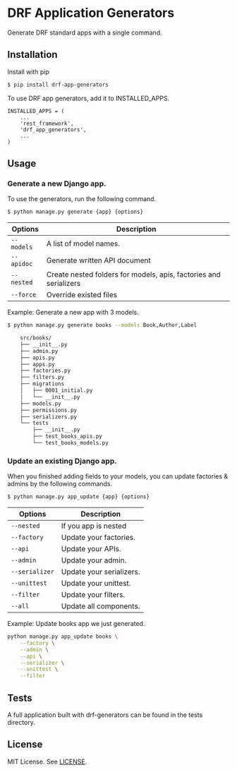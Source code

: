 # DRF Application Generators
Generate DRF standard apps with a single command.

## Installation
Install with pip

```bash
$ pip install drf-app-generators
```

To use DRF app generators, add it to INSTALLED_APPS.

```code-block:: python
INSTALLED_APPS = (
    ...
    'rest_framework',
    'drf_app_generators',
    ...
)
```

## Usage

### Generate a new Django app.
To use the generators, run the following command.

```bash
$ python manage.py generate {app} {options}
```

| Options                 | Description                                                               |
|-------------------------|---------------------------------------------------------------------------|
|`--models`               | A list of model names.                                                    |
|`--apidoc`               | Generate written API document                                             |
|`--nested`               | Create nested folders for models, apis, factories and serializers         |
|`--force`                | Override existed files                                                    |


Example: Generate a new app with 3 models.
```bash
$ python manage.py generate books --models Book,Author,Label
```

```bash
    src/books/
    ├── __init__.py
    ├── admin.py
    ├── apis.py
    ├── apps.py
    ├── factories.py
    ├── filters.py
    ├── migrations
    │   ├── 0001_initial.py
    │   └── __init__.py
    ├── models.py
    ├── permissions.py
    ├── serializers.py
    └── tests
        ├── __init__.py
        ├── test_books_apis.py
        └── test_books_models.py
```

### Update an existing Django app.
When you finished adding fields to your models, you can update factories & admins by the following commands.

```bash
$ python manage.py app_update {app} {options}
```
| Options | Description             |
|---------|-------------------------|
|`--nested`| If you app is nested   |
| `--factory`| Update your factories. |
| `--api`| Update your APIs. |
| `--admin`| Update your admin. |
| `--serializer`| Update your serializers. |
| `--unittest`| Update your unittest. |
| `--filter`| Update your filters. |
| `--all`| Update all components. |

Example: Update books app we just generated.
```bash
python manage.py app_update books \
    --factory \
    --admin \
    --api \
    --serializer \
    --unittest \
    --filter
```

## Tests
A full application built with drf-generators can be found in the tests directory.

## License
MIT License. See [LICENSE](https://github.com/drf-tools/drf-app-generators/blob/master/LICENSE).

